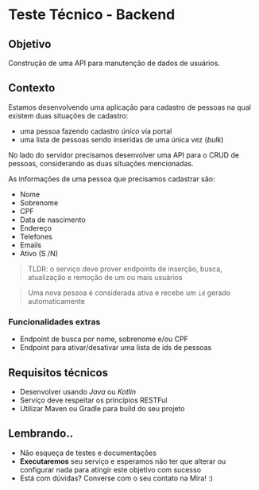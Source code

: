 # Teste Técnico - Backend

## Objetivo
Construção de uma API para manutenção de dados de usuários.

## Contexto
Estamos desenvolvendo uma aplicação para cadastro de pessoas na qual existem duas situações de cadastro:
   - uma pessoa fazendo cadastro *único* via portal
   - uma lista de pessoas sendo inseridas de uma única vez (*bulk*)

No lado do servidor precisamos desenvolver uma API para o CRUD de pessoas, considerando as duas situações mencionadas.

As informações de uma pessoa que precisamos cadastrar são:
- Nome
- Sobrenome
- CPF
- Data de nascimento
- Endereço
- Telefones
- Emails
- Ativo (S /N)

> TLDR: o serviço deve prover endpoints de inserção, busca, atualização e remoção de um ou mais usuários

> Uma nova pessoa é considerada ativa e recebe um `id` gerado automaticamente

### Funcionalidades extras
- Endpoint de busca por nome, sobrenome e/ou CPF
- Endpoint para ativar/desativar uma lista de ids de pessoas

## Requisitos técnicos
- Desenvolver usando *Java* ou *Kotlin*
- Serviço deve respeitar os princípios RESTFul
- Utilizar Maven ou Gradle para build do seu projeto

## Lembrando..
- Não esqueça de testes e documentações
- **Executaremos** seu serviço e esperamos não ter que alterar ou configurar nada para atingir este objetivo com sucesso
- Está com dúvidas? Converse com o seu contato na Mira! :)
